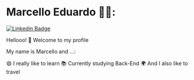 

<!--
### Hi there 👋
**marcello222/marcello222** is a ✨ _special_ ✨ repository because its `README.md` (this file) appears on your GitHub profile.

Here are some ideas to get you started:

- 🔭 I’m currently working on ...
- 🌱 I’m currently learning ...
- 👯 I’m looking to collaborate on ...
- 🤔 I’m looking for help with ...
- 💬 Ask me about ...
- 📫 How to reach me: ...
- 😄 Pronouns: ...
- ⚡ Fun fact: ...
-->

# Marcello Eduardo 👨‍💻:

[![Linkedin Badge](https://img.shields.io/badge/-LinkedIn-blue?style=flat-square&logo=Linkedin&logoColor=white&link=https://www.linkedin.com/in/marcello-eduardo-58ba40208//)](https://www.linkedin.com/in/marcello-eduardo-58ba40208//)


Hellooo! 👋 Welcome to my profile

My name is Marcello and ...:

😄 I really like to learn
📚 Currently studying Back-End 
🌍 And I also like to travel
